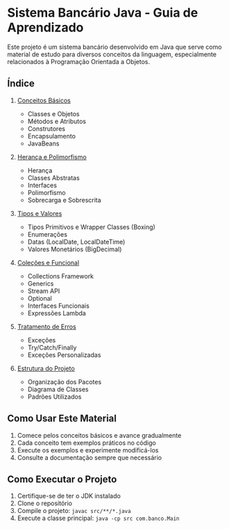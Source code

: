 # Sistema Bancário Java - Guia de Aprendizado

Este projeto é um sistema bancário desenvolvido em Java que serve como material de estudo para diversos conceitos da linguagem, especialmente relacionados à Programação Orientada a Objetos.

## Índice

1. [Conceitos Básicos](conceitos-basicos.md)

   - Classes e Objetos
   - Métodos e Atributos
   - Construtores
   - Encapsulamento
   - JavaBeans

2. [Herança e Polimorfismo](heranca-polimorfismo.md)

   - Herança
   - Classes Abstratas
   - Interfaces
   - Polimorfismo
   - Sobrecarga e Sobrescrita

3. [Tipos e Valores](tipos-valores.md)

   - Tipos Primitivos e Wrapper Classes (Boxing)
   - Enumerações
   - Datas (LocalDate, LocalDateTime)
   - Valores Monetários (BigDecimal)

4. [Coleções e Funcional](colecoes-funcional.md)

   - Collections Framework
   - Generics
   - Stream API
   - Optional
   - Interfaces Funcionais
   - Expressões Lambda

5. [Tratamento de Erros](tratamento-erros.md)

   - Exceções
   - Try/Catch/Finally
   - Exceções Personalizadas

6. [Estrutura do Projeto](estrutura-projeto.md)
   - Organização dos Pacotes
   - Diagrama de Classes
   - Padrões Utilizados

## Como Usar Este Material

1. Comece pelos conceitos básicos e avance gradualmente
2. Cada conceito tem exemplos práticos no código
3. Execute os exemplos e experimente modificá-los
4. Consulte a documentação sempre que necessário

## Como Executar o Projeto

1. Certifique-se de ter o JDK instalado
2. Clone o repositório
3. Compile o projeto: `javac src/**/*.java`
4. Execute a classe principal: `java -cp src com.banco.Main`
